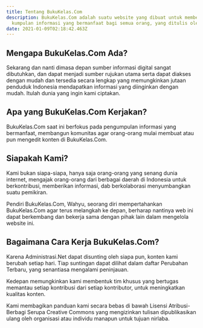 ```yaml
---
title: Tentang BukuKelas.Com
description: BukuKelas.Com adalah suatu website yang dibuat untuk memberikan
  kumpulan informasi yang bermanfaat bagi semua orang, yang ditulis oleh publik.
date: 2021-01-09T02:18:42.463Z
---
```


## Mengapa BukuKelas.Com Ada?
Sekarang dan nanti dimasa depan sumber informasi digital sangat dibutuhkan, dan dapat menjadi sumber rujukan utama serta dapat diakses dengan mudah dan tersedia secara lengkap yang memungkinkan jutaan penduduk Indonesia mendapatkan informasi yang diinginkan dengan mudah. Itulah dunia yang ingin kami ciptakan.

## Apa yang BukuKelas.Com Kerjakan?
BukuKelas.Com saat ini berfokus pada pengumpulan informasi yang bermanfaat, membangun komunitas agar orang-orang mulai membuat atau pun mengedit konten di BukuKelas.Com.

## Siapakah Kami?
Kami bukan siapa-siapa, hanya saja orang-orang yang senang dunia internet, mengajak orang-orang dari berbagai daerah di Indonesia untuk berkontribusi, memberikan informasi, dab berkolaborasi menyumbangkan suatu pemikiran.

Pendiri BukuKelas.Com, Wahyu, seorang diri mempertahankan BukuKelas.Com agar terus melangkah ke depan, berharap nantinya web ini dapat berkembang dan bekerja sama dengan pihak lain dalam mengelola website ini.

## Bagaimana Cara Kerja BukuKelas.Com?
Karena Administrasi.Net dapat disunting oleh siapa pun, konten kami berubah setiap hari. Tiap suntingan dapat dilihat dalam daftar Perubahan Terbaru, yang senantiasa mengalami peninjauan. 

Kedepan memungkinkan kami membentuk tim khusus yang bertugas memantau setiap kontribusi dari setiap kontributor, untuk meningkatkan kualitas konten.

Kami membagikan panduan kami secara bebas di bawah Lisensi Atribusi-Berbagi Serupa Creative Commons yang mengizinkan tulisan dipublikasikan ulang oleh organisasi atau individu manapun untuk tujuan nirlaba.
